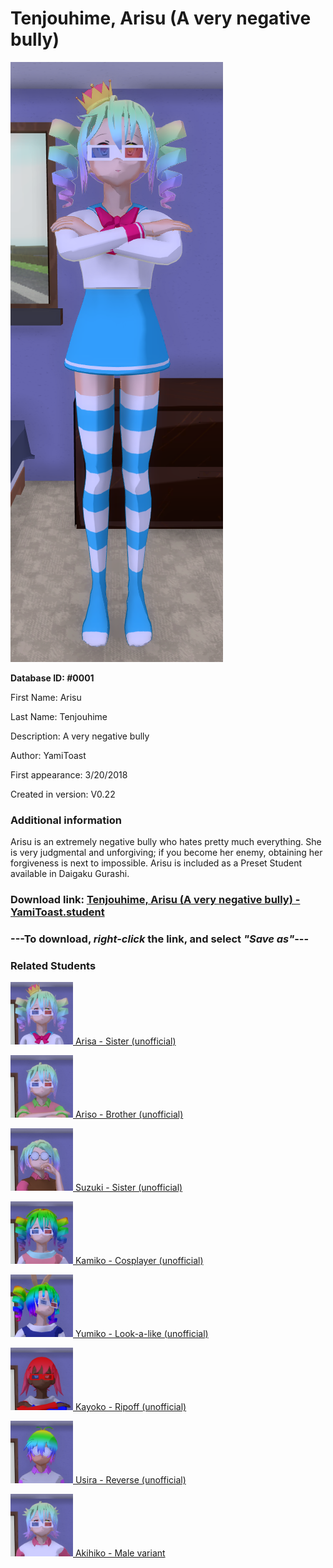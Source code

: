 # Tenjouhime, Arisu (A very negative bully)

<img src="../../Files/Images/Tenjouhime, Arisu (A very negative bully).png" title="Tenjouhime, Arisu (A very negative bully) - YamiToast">

**Database ID: #0001**

First Name: Arisu

Last Name: Tenjouhime

Description: A very negative bully

Author: YamiToast

First appearance: 3/20/2018

Created in version: V0.22

### Additional information

Arisu is an extremely negative bully who hates pretty much everything. She is very judgmental and unforgiving; if you become her enemy, obtaining her forgiveness is next to impossible. Arisu is included as a Preset Student available in Daigaku Gurashi.

### Download link: <a href="https://raw.githubusercontent.com/Arbiter1223/Daigaku-Gurashi-Custom-Students/master/Files/Student%20Files/Tenjouhime%2C%20Arisu%20(A%20very%20negative%20bully)%20-%20YamiToast.student">Tenjouhime, Arisu (A very negative bully) - YamiToast.student</a>

### ---**To download, _right-click_ the link, and select _"Save as"_**---

### Related Students

<a href="Tenjouhime, Arisa (Arisu's younger, nicer sister).md"><img src="../../Files/Thumbs/Tenjouhime, Arisa (Arisu's younger, nicer sister).png" height="100" width="100" title="Tenjouhime, Arisa (Arisu's younger, nicer sister) - Arbiter1223, V1.00"></a><a href="Tenjouhime, Arisa (Arisu's younger, nicer sister).md"> Arisa - Sister (unofficial)</a>

<a href="Tenjouhime, Ariso (Arisu's very negative brother).md"><img src="../../Files/Thumbs/Tenjouhime, Ariso (Arisu's very negative brother).png" height="100" width="100" title="Tenjouhime, Ariso (Arisu's very negative brother) - AjTheYandere, V1.00"></a><a href="Tenjouhime, Ariso (Arisu's very negative brother).md"> Ariso - Brother (unofficial)</a>

<a href="Tenjouhime, Suzuki (Arisu's very kind and open-minded sister).md"><img src="../../Files/Thumbs/Tenjouhime, Suzuki (Arisu's very kind and open-minded sister).png" height="100" width="100" title="Tenjouhime, Suzuki (Arisu's very kind and open-minded sister) - yogima, V1.00"></a><a href="Tenjouhime, Suzuki (Arisu's very kind and open-minded sister).md"> Suzuki - Sister (unofficial)</a>

<a href="Karubo, Kamiko (A lazy Arisu cosplayer).md"><img src="../../Files/Thumbs/Karubo, Kamiko (A lazy Arisu cosplayer).png" height="100" width="100" title="Karubo, Kamiko (A lazy Arisu cosplayer) - Syberian Inc and Arbiter1223, V1.00"></a><a href="Karubo, Kamiko (A lazy Arisu cosplayer).md"> Kamiko - Cosplayer (unofficial)</a>

<a href="Karubo, Yumiko ('Wal-Mart' Arisu, Kamiko's sister).md"><img src="../../Files/Thumbs/Karubo, Yumiko ('Wal-Mart' Arisu, Kamiko's sister).png" height="100" width="100" title="Karubo, Yumiko ('Wal-Mart' Arisu, Kamiko's sister) - AjTheYandere and Arbiter1223, V1.00"></a><a href="Karubo, Yumiko ('Wal-Mart' Arisu, Kamiko's sister).md"> Yumiko - Look-a-like (unofficial)</a>

<a href="Omezo, Kayoko (An unofficial Arisu ripoff).md"><img src="../../Files/Thumbs/Omezo, Kayoko (An unofficial Arisu ripoff).png" height="100" width="100" title="Omezo, Kayoko (An unofficial Arisu ripoff) - yogima, V1.00"></a><a href="Omezo, Kayoko (An unofficial Arisu ripoff).md"> Kayoko - Ripoff (unofficial)</a>

<a href="Emihuojnet, Usira (A reverse Arisu).md"><img src="../../Files/Thumbs/Emihuojnet, Usira (A reverse Arisu).png" height="100" width="100" title="Emihuojnet, Usira (A reverse Arisu) - yogima, V1.00"></a><a href="Emihuojnet, Usira (A reverse Arisu).md"> Usira - Reverse (unofficial)</a>

<a href="Tenjouoji, Akihiko (A very negative bully).md"><img src="../../Files/Thumbs/Tenjouoji, Akihiko (A very negative bully).png" height="100" width="100" title="Tenjouoji, Akihiko (A very negative bully) - lawrence, V1.00"></a><a href="Tenjouoji, Akihiko (A very negative bully).md"> Akihiko - Male variant</a>

